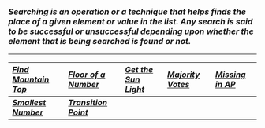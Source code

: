 ### _Searching is an operation or a technique that helps finds the place of a given element or value in the list. Any search is said to be successful or unsuccessful depending upon whether the element that is being searched is found or not._
---
| [_Find Mountain Top_](Solution/Find_Mountain_Top.py) | [_Floor of a Number_](Solution/Floor_of_a_Number.py) |[_Get the Sun Light_](Solution/Get_the_Sun_Light.py)|[_Majority Votes_](Solution/Majority_Votes.py)|[_Missing in AP_](Solution/Missing_in_AP.py) |
|:---|:---|:---|:---|:---|
|**[_Smallest Number_](Solution/Smallest_Number.py)**|**[_Transition Point_](Solution/Transition_Point.py)**|||


